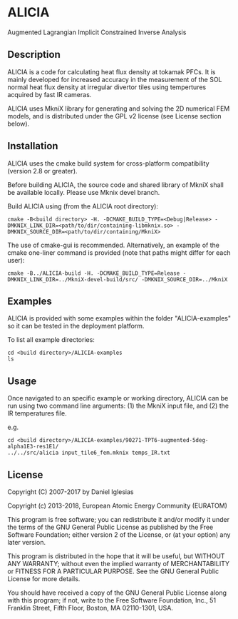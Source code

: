 # ALICIA
Augmented Lagrangian Implicit Constrained Inverse Analysis

## Description
ALICIA is a code for calculating heat flux density at tokamak PFCs. It is mainly developed for increased accuracy in the measurement of the SOL normal heat flux density at irregular divertor tiles using tempertures acquired by fast IR cameras.

ALICIA uses MkniX library for generating and solving the 2D numerical FEM models, and is distributed under the GPL v2 license (see License section below).

## Installation

ALICIA uses the cmake build system for cross-platform compatibility (version 2.8 or greater).

Before building ALICIA, the source code and shared library of MkniX shall be available locally. Please use Mknix devel branch.

Build ALICIA using (from the ALICIA root directory):

```
cmake -B<build directory> -H. -DCMAKE_BUILD_TYPE=<Debug|Release> -DMKNIX_LINK_DIR=<path/to/dir/containing-libmknix.so> -DMKNIX_SOURCE_DIR=<path/to/dir/containing/MkniX>
```

The use of cmake-gui is recommended. Alternatively, an example of the cmake one-liner command is provided (note that paths might differ for each user):

```
cmake -B../ALICIA-build -H. -DCMAKE_BUILD_TYPE=Release -DMKNIX_LINK_DIR=../MkniX-devel-build/src/ -DMKNIX_SOURCE_DIR=../MkniX
```

## Examples

ALICIA is provided with some examples within the folder "ALICIA-examples" so it can be tested in the deployment platform.

To list all example directories:
```
cd <build directory>/ALICIA-examples
ls
```
## Usage

Once navigated to an specific example or working directory, ALICIA can be run using two command line arguments: (1) the MkniX input file, and (2) the IR temperatures file.

e.g.
```
cd <build directory>/ALICIA-examples/90271-TPT6-augmented-5deg-alpha1E3-res1E1/
../../src/alicia input_tile6_fem.mknix temps_IR.txt 
```

## License

Copyright (C) 2007-2017 by Daniel Iglesias

Copyright (c) 2013-2018, European Atomic Energy Community (EURATOM)

This program is free software; you can redistribute it and/or
modify it under the terms of the GNU General Public License
as published by the Free Software Foundation; either version 2
of the License, or (at your option) any later version.

This program is distributed in the hope that it will be useful,
but WITHOUT ANY WARRANTY; without even the implied warranty of
MERCHANTABILITY or FITNESS FOR A PARTICULAR PURPOSE.  See the
GNU General Public License for more details.

You should have received a copy of the GNU General Public License
along with this program; if not, write to the Free Software
Foundation, Inc., 51 Franklin Street, Fifth Floor, Boston, MA  02110-1301, USA.

